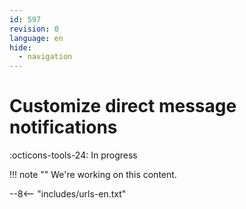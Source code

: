 ```yaml
---
id: 597
revision: 0
language: en
hide:
  - navigation
---
```


# Customize direct message notifications

 :octicons-tools-24: In progress

!!! note ""
     We're working on this content.

--8<-- "includes/urls-en.txt"
